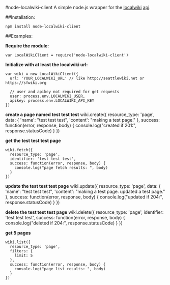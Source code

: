 #node-localwiki-client
A simple node.js wrapper for the [localwiki](http://github.com/localwiki) [api](http://localwiki.readthedocs.org/en/latest/api.html).

##Installation:
````
npm install node-localwiki-client
````

##Examples:

**Require the module:**
````
var LocalWikiClient = require('node-localwiki-client')
````

**Initialize with at least the localwiki url:**
````
var wiki = new LocalWikiClient({
  url: 'YOUR_LOCALWIKI_URL' // like http://seattlewiki.net or https://sfwiki.org
  
  // user and apikey not required for get requests
  user: process.env.LOCALWIKI_USER,
  apikey: process.env.LOCALWIKI_API_KEY
})
````

**create a page named test test test**
wiki.create({
  resource_type: 'page',
  data: {
    'name': "test test test",
    'content': "making a test page."
  },
  success: function(error, response, body) {
    console.log("created if 201:", response.statusCode)
  }
})

**get the test test test page**
````
wiki.fetch({
  resource_type: 'page',
  identifier: 'test test test',
  success: function(error, response, body) {
    console.log("page fetch results: ", body)
  }
})
````

**update the test test test page**
wiki.update({
  resource_type: 'page',
  data: {
    'name': "test test test",
    'content': "making a test page. updated a test page."
  },
  success: function(error, response, body) {
    console.log("updated if 204:", response.statusCode)
  }
})

**delete the test test test page**
wiki.delete({
  resource_type: 'page',
  identifier: 'test test test',
  success: function(error, response, body) {
    console.log("deleted if 204:", response.statusCode)
  }
})

**get 5 pages**
````
wiki.list({
  resource_type: 'page',
  filters: {
    limit: 5
  },
  success: function(error, response, body) {
    console.log("page list results: ", body)
  }
})
````